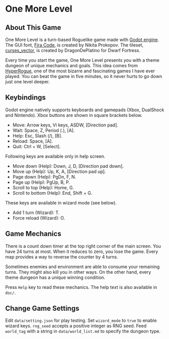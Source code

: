 # One More Level

## About This Game

One More Level is a turn-based Roguelike game made with [Godot engine](https://godotengine.org). The GUI font, [Fira Code](https://github.com/tonsky/FiraCode), is created by Nikita Prokopov. The tileset, [curses_vector](http://www.bay12forums.com/smf/index.php?topic=161328.0), is created by DragonDePlatino for Dwarf Fortress.

Every time you start the game, One More Level presents you with a theme dungeon of unique mechanics and goals. This idea comes from [HyperRogue](https://store.steampowered.com/app/342610/HyperRogue/), one of the most bizarre and fascinating games I have ever played. You can beat the game in five minutes, so it never hurts to go down just one level deeper.

## Keybindings

Godot engine natively supports keyboards and gamepads (Xbox, DualShock and Nintendo). Xbox buttons are shown in square brackets below.

* Move: Arrow keys, Vi keys, ASDW, [Direction pad].
* Wait: Space, Z, Period (.), [A].
* Help: Esc, Slash (/), [B].
* Reload: Space, [A].
* Quit: Ctrl + W, [Select].

Following keys are available only in help screen.

* Move down (Help): Down, J, D, [Direction pad down].
* Move up (Help): Up, K, A, [Direction pad up].
* Page down (Help): PgDn, F, N.
* Page up (Help): PgUp, B, P.
* Scroll to top (Help): Home, G.
* Scroll to bottom (Help): End, Shift + G.

These keys are available in wizard mode (see below).

* Add 1 turn (Wizard): T.
* Force reload (Wizard): O.

## Game Mechanics

There is a count down timer at the top right corner of the main screen. You have 24 turns at most. When it reduces to zero, you lose the game. Every map provides a way to reverse the counter by 4 turns.

Sometimes enemies and environment are able to consume your remaining turns. They might also kill you in other ways. On the other hand, every theme dungeon has a unique winning condition.

Press `Help` key to read these mechanics. The help text is also available in `doc/`.

## Change Game Settings

Edit `data/setting.json` for play testing. Set `wizard_mode` to `true` to enable wizard keys. `rng_seed` accepts a positive integer as RNG seed. Feed `world_tag` with a string in `data/world_list.md` to specify the dungeon type.

